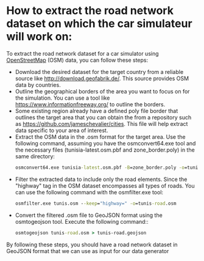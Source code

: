 # How to extract the road network dataset on which the car simulateur will work on:

To extract the road network dataset for a car simulator using [OpenStreetMap](https://wiki.openstreetmap.org) (OSM) data, you can follow these steps:

- Download the desired dataset for the target country from a reliable source like http://download.geofabrik.de/. This source provides OSM data by countries.
- Outline the geographical borders of the area you want to focus on for the simulation. You can use a tool like https://www.informationfreeway.org/ to outline the borders.
- Some existing region already have a defined poly file border that outlines the target area that you can obtain the from a repository such as https://github.com/jameschevalier/cities. This file will help extract data specific to your area of interest.
- Extract the OSM data in the .osm format for the target area. Use the following command, assuming you have the osmconvert64.exe tool and the necessary files (tunisia-latest.osm.pbf and zone_border.poly) in the same directory:
  ``` cmd
  osmconvert64.exe tunisia-latest.osm.pbf -B=zone_border.poly -o=tunis.osm
  ```
- Filter the extracted data to include only the road elements. Since the "highway" tag in the OSM dataset encompasses all types of roads. You can use the following command with the osmfilter.exe tool:
  ``` cmd
  osmfilter.exe tunis.osm --keep="highway=" -o=tunis-road.osm
  ```
- Convert the filtered .osm file to GeoJSON format using the osmtogeojson tool. Execute the following command:: 
  ``` cmd
  osmtogeojson tunis-road.osm > tunis-road.geojson
  ```

By following these steps, you should have a road network dataset in GeoJSON format that we can use as input for our data generator
